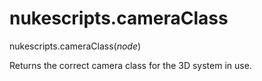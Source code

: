 # nukescripts.cameraClass
nukescripts.cameraClass(_node_)

Returns the correct camera class for the 3D system in use.